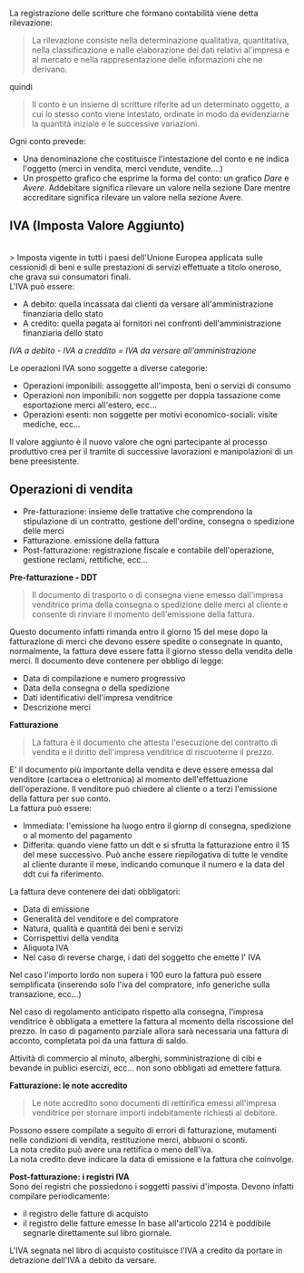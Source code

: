 La registrazione delle scritture che formano contabilità viene detta rilevazione:
> La rilevazione consiste nella determinazione qualitativa, quantitativa, nella classificazione e nalle elaborazione dei dati relativi al'impresa e al mercato e nella rappresentazione delle informazioni che ne derivano.

quindi 

> Il conto è un insieme di scritture riferite ad un determinato oggetto, a cui lo stesso conto viene intestato, ordinate in modo da evidenziarne la quantità iniziale e le successive variazioni.

Ogni conto prevede:

 - Una denominazione che costituisce l'intestazione del conto e ne indica l'oggetto (merci in vendita, merci vendute, vendite....)
 - Un prospetto grafico che esprime la forma del conto: un grafico <i>Dare</i> e <i>Avere</i>. Addebitare significa rilevare un valore nella sezione Dare mentre accreditare significa rilevare un valore nella sezione Avere.

<h2>IVA (Imposta Valore Aggiunto) </h2><br>
> Imposta vigente in tutti i paesi dell'Unione Europea applicata sulle cessionidì di beni e sulle prestazioni di servizi effettuate a titolo oneroso, che grava sui consumatori finali.<br>
L'IVA può essere:

- A debito: quella incassata dai clienti da versare all'amministrazione finanziaria dello stato
- A credito: quella pagata ai fornitori nei confronti dell'amministrazione finanziaria dello stato

<i>IVA a debito - IVA a creddito = IVA da versare all'amministrazione</i>

Le operazioni IVA sono soggette a diverse categorie:
- Operazioni imponibili: assoggette all'imposta, beni o servizi di consumo
- Operazioni non imponibili: non soggette per doppia tassazione come esportazione merci all'estero, ecc...
- Operazioni esenti: non soggette per motivi economico-sociali: visite mediche, ecc...

Il valore aggiunto è il nuovo valore che ogni partecipante al processo produttivo crea per il tramite di successive lavorazioni e manipolazioni di un bene preesistente.

<h2>Operazioni di vendita</h2>

- Pre-fatturazione: insieme delle trattative che comprendono la stipulazione di un contratto, gestione dell'ordine, consegna o spedizione delle merci
- Fatturazione. emissione della fattura
- Post-fatturazione: registrazione fiscale e contabile dell'operazione, gestione reclami, rettifiche, ecc...

<b>Pre-fatturazione - DDT</b><br>
> Il documento di trasporto o di consegna viene emesso dall'impresa venditrice prima della consegna o spedizione delle merci al cliente e consente di rinviare il momento dell'emissione della fattura.

Questo documento infatti rimanda entro il giorno 15 del mese dopo la fatturazione di merci che devono essere spedite o consegnate in quanto, normalmente, la fattura deve essere fatta il giorno stesso della vendita delle merci. Il documento deve contenere per obbligo di legge: 
- Data di compilazione e numero progressivo
- Data della consegna o della spedizione
- Dati identificativi dell'impresa venditrice
- Descrizione merci

<b>Fatturazione</b><br>
> La fattura è il documento che attesta l'esecuzione del contratto di vendita e il diritto dell'impresa venditrice di riscuoterne il prezzo.

E' il documento più importante della vendita e deve essere emessa dal venditore (cartacea o elettronica) al momento dell'effettuazione dell'operazione. Il venditore può chiedere al cliente o a terzi l'emissione della fattura per suo conto.<br>
La fattura può essere: 
- Immediata: l'emissione ha luogo entro il giornp di consegna, spedizione o al momento del pagamento
- Differita: quando viene fatto un ddt e si sfrutta la fatturazione entro il 15 del mese successivo. Può anche essere riepilogativa di tutte le vendite al cliente durante il mese, indicando comunque il numero e la data del ddt cui fa riferimento.

La fattura deve contenere dei dati obbligatori: 
- Data di emissione
- Generalità del venditore e del compratore
- Natura, qualità e quantità dei beni e servizi
- Corrispettivi della vendita
- Aliquota IVA
- Nel caso di reverse charge, i dati del soggetto che emette l' IVA

Nel caso l'importo lordo non supera i 100 euro la fattura può essere semplificata (inserendo solo l'iva del compratore, info generiche sulla transazione, ecc...)

Nel caso di regolamento anticipato rispetto alla consegna, l'impresa venditrice è obbligata a emettere la fattura al momento della riscossione del prezzo. In caso di pagamento parziale allora sarà necessaria una fattura di acconto, completata poi da una fattura di saldo.

Attività di commercio al minuto, alberghi, somministrazione di cibi e bevande in publici esercizi, ecc... non sono obbligati ad emettere fattura.

<b>Fatturazione: le note accredito</b><br>
> Le note accredito sono documenti di rettirifica emessi all'impresa venditrice per stornare importi indebitamente richiesti al debitore.

Possono essere compilate a seguito di errori di fatturazione, mutamenti nelle condizioni di vendita, restituzione merci, abbuoni o sconti.<br>
La nota credito può avere una rettifica o meno dell'iva. <br>
La nota credito deve indicare la data di emissione e la fattura che coinvolge.

<b>Post-fatturazione: i registri IVA</b><br>
Sono dei registri che possiedono i soggetti passivi d'imposta. Devono infatti compilare periodicamente:
- il registro delle fatture di acquisto
- il registro delle fatture emesse
In base all'articolo 2214 è poddibile segnarle direttamente sul libro giornale.

L'IVA segnata nel libro di acquisto costituisce l'IVA a credito da portare in detrazione dell'IVA a debito da versare.